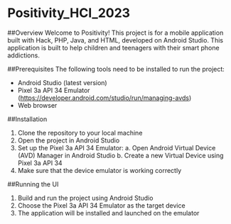 # Positivity_HCI_2023

##Overview
Welcome to Positivity! This project is for a mobile application built with Hack, PHP, Java, and HTML, developed on Android Studio. This application is built to help children and teenagers with their smart phone addictions.

##Prerequisites
The following tools need to be installed to run the project:
-	Android Studio (latest version)
-	Pixel 3a API 34 Emulator (https://developer.android.com/studio/run/managing-avds)
-	Web browser

##Installation
1.	Clone the repository to your local machine
2.	Open the project in Android Studio
3.	Set up the Pixel 3a API 34 Emulator:
a.	Open Android Virtual Device (AVD) Manager in Android Studio
b.	Create a new Virtual Device using Pixel 3a API 34
4.	Make sure that the device emulator is working correctly

##Running the UI
1.	Build and run the project using Android Studio
2.	Choose the Pixel 3a API 34 Emulator as the target device
3.	The application will be installed and launched on the emulator
